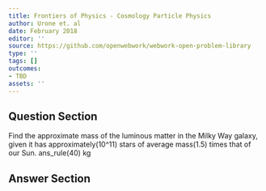 ```yaml
---
title: Frontiers of Physics - Cosmology Particle Physics
author: Urone et. al
date: February 2018
editor: ''
source: https://github.com/openwebwork/webwork-open-problem-library
type: ''
tags: []
outcomes:
- TBD
assets: ''
---
```


## Question Section 

Find the approximate mass of the luminous matter in the Milky Way galaxy, given it has approximately(10^11) stars of average mass(1.5) times that of our Sun.
ans_rule(40) kg


## Answer Section

